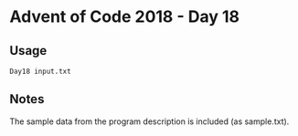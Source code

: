 # Advent of Code 2018 - Day 18

## Usage
```
Day18 input.txt
```

## Notes
The sample data from the program description is included (as sample.txt).